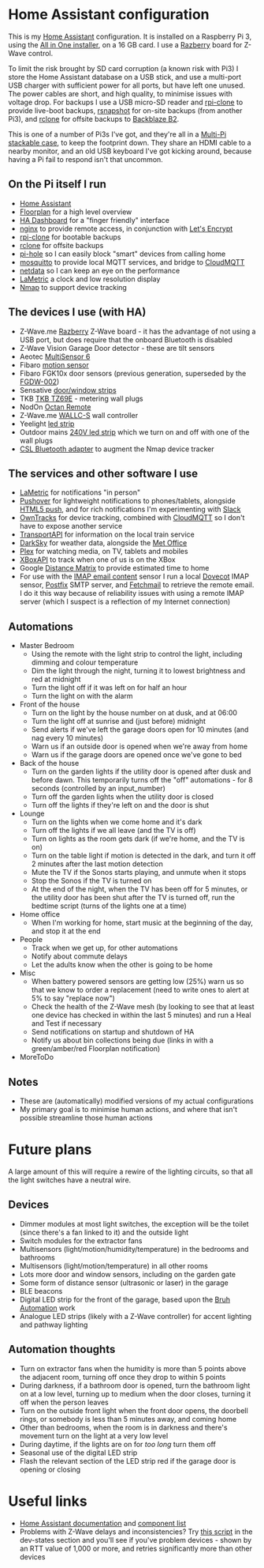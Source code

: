 # Home Assistant configuration
This is my [Home Assistant](https://home-assistant.io/) configuration. It is installed on a Raspberry Pi 3, using the [All in One installer](https://home-assistant.io/docs/installation/raspberry-pi-all-in-one/), on a 16 GB card. I use a [Razberry](https://razberry.z-wave.me/) board for Z-Wave control.

To limit the risk brought by SD card corruption (a known risk with Pi3) I store the Home Assistant database on a USB stick, and use a multi-port USB charger with sufficient power for all ports, but have left one unused. The power cables are short, and high quality, to minimise issues with voltage drop. For backups I use a USB micro-SD reader and [rpi-clone](https://github.com/billw2/rpi-clone) to provide live-boot backups, [rsnapshot](http://rsnapshot.org/) for on-site backups (from another Pi3), and [rclone](https://rclone.org/) for offsite backups to [Backblaze B2](https://www.backblaze.com/b2/cloud-storage.html).

This is one of a number of Pi3s I've got, and they're all in a [Multi-Pi stackable case](https://www.modmypi.com/raspberry-pi/cases-183/multi-pi-stacker/multi-pi-stackable-raspberry-pi-case), to keep the footprint down. They share an HDMI cable to a nearby monitor, and an old USB keyboard I've got kicking around, because having a Pi fail to respond isn't that uncommon.

## On the Pi itself I run

* [Home Assistant](https://home-assistant.io/)
* [Floorplan](https://github.com/pkozul/ha-floorplan) for a high level overview
* [HA Dashboard](https://appdaemon.readthedocs.io/en/latest/DASHBOARD_INSTALL.html) for a "finger friendly" interface
* [nginx](https://nginx.org/en/) to provide remote access, in conjunction with [Let's Encrypt](https://letsencrypt.org/)
* [rpi-clone](https://github.com/billw2/rpi-clone) for bootable backups
* [rclone](https://rclone.org/) for offsite backups
* [pi-hole](https://pi-hole.net/) so I can easily block "smart" devices from calling home
* [mosquitto](https://mosquitto.org/) to provide local MQTT services, and bridge to [CloudMQTT](https://www.cloudmqtt.com/)
* [netdata](https://my-netdata.io/) so I can keep an eye on the performance
* [LaMetric](https://lametric.com/) a clock and low resolution display
* [Nmap](https://nmap.org/) to support device tracking

## The devices I use (with HA)

* Z-Wave.me [Razberry](https://razberry.z-wave.me/) Z-Wave board - it has the advantage of not using a USB port, but does require that the onboard Bluetooth is disabled
* Z-Wave Vision Garage Door detector - these are tilt sensors
* Aeotec [MultiSensor 6](https://aeotec.com/z-wave-sensor)
* Fibaro [motion sensor](https://www.fibaro.com/en/products/motion-sensor/)
* Fibaro FGK10x door sensors (previous generation, superseded by the [FGDW-002](http://manuals.fibaro.com/door-window-sensor-2/))
* Sensative [door/window strips](https://www.stripsbysensative.com/strips-guard/)
* TKB [TKB TZ69E](http://www.tkbhome.com/?cn-p-d-271.html) - metering wall plugs
* NodOn [Octan Remote](http://nodon.fr/en/z-wave/octan-remote_7-2)
* Z-Wave.me [WALLC-S](http://eng.z-wave.me/index.php?id=30) wall controller
* Yeelight [led strip](https://www.yeelight.com/en_US/product/pitaya)
* Outdoor mains [240V led strip](https://www.lightingever.co.uk/220-240-v-ac-led-strip-multicolour-5050-50m.html) which we turn on and off with one of the wall plugs
* [CSL Bluetooth adapter](https://www.amazon.co.uk/gp/product/B00VFT4LD2/) to augment the Nmap device tracker

## The services and other software I use

* [LaMetric](https://lametric.com/) for notifications "in person"
* [Pushover](https://pushover.net/) for lightweight notifications to phones/tablets, alongside [HTML5 push](https://home-assistant.io/components/notify.html5/), and for rich notifications I'm experimenting with [Slack](https://slack.com/)
* [OwnTracks](http://owntracks.org/) for device tracking, combined with [CloudMQTT](https://www.cloudmqtt.com/) so I don't have to expose another service
* [TransportAPI](https://developer.transportapi.com/) for information on the local train service
* [DarkSky](https://darksky.net/dev/) for weather data, alongside the [Met Office](https://www.metoffice.gov.uk/datapoint)
* [Plex](https://www.plex.tv/sign-in/) for watching media, on TV, tablets and mobiles
* [XBoxAPI](https://xboxapi.com/) to track when one of us is on the XBox
* Google [Distance Matrix](https://developers.google.com/maps/documentation/distance-matrix/) to provide estimated time to home
* For use with the [IMAP email content](https://home-assistant.io/components/sensor.imap_email_content/) sensor I run a local [Dovecot](https://www.dovecot.org/) IMAP sensor, [Postfix](http://www.postfix.org/) SMTP server, and [Fetchmail](http://www.fetchmail.info/) to retrieve the remote email. I do it this way because of reliability issues with using a remote IMAP server (which I suspect is a reflection of my Internet connection)

## Automations

* Master Bedroom
  * Using the remote with the light strip to control the light, including dimming and colour temperature
  * Dim the light through the night, turning it to lowest brightness and red at midnight
  * Turn the light off if it was left on for half an hour
  * Turn the light on with the alarm
* Front of the house
  * Turn on the light by the house number on at dusk, and at 06:00
  * Turn the light off at sunrise and (just before) midnight
  * Send alerts if we've left the garage doors open for 10 minutes (and nag every 10 minutes)
  * Warn us if an outside door is opened when we're away from home
  * Warn us if the garage doors are opened once we've gone to bed
* Back of the house
  * Turn on the garden lights if the utility door is opened after dusk and before dawn. This temporarily turns off the "off" automations - for 8 seconds (controlled by an input_number)
  * Turn off the garden lights when the utility door is closed
  * Turn off the lights if they're left on and the door is shut
* Lounge
  * Turn on the lights when we come home and it's dark
  * Turn off the lights if we all leave (and the TV is off)
  * Turn on lights as the room gets dark (if we're home, and the TV is on)
  * Turn on the table light if motion is detected in the dark, and turn it off 2 minutes after the last motion detection
  * Mute the TV if the Sonos starts playing, and unmute when it stops
  * Stop the Sonos if the TV is turned on
  * At the end of the night, when the TV has been off for 5 minutes, or the utility door has been shut after the TV is turned off, run the bedtime script (turns of the lights one at a time)
* Home office
  * When I'm working for home, start music at the beginning of the day, and stop it at the end
* People
  * Track when we get up, for other automations
  * Notify about commute delays
  * Let the adults know when the other is going to be home
* Misc
  * When battery powered sensors are getting low (25%) warn us so that we know to order a replacement (need to write ones to alert at 5% to say "replace now")
  * Check the health of the Z-Wave mesh (by looking to see that at least one device has checked in within the last 5 minutes) and run a Heal and Test if necessary
  * Send notifications on startup and shutdown of HA
  * Notify us about bin collections being due (links in with a green/amber/red Floorplan notification)
* MoreToDo 

## Notes

* These are (automatically) modified versions of my actual configurations
* My primary goal is to minimise human actions, and where that isn't possible streamline those human actions

# Future plans

A large amount of this will require a rewire of the lighting circuits, so that all the light switches have a neutral wire.

## Devices

* Dimmer modules at most light switches, the exception will be the toilet (since there's a fan linked to it) and the outside light
* Switch modules for the extractor fans
* Multisensors (light/motion/humidity/temperature) in the bedrooms and bathrooms
* Multisensors (light/motion/temperature) in all other rooms
* Lots more door and window sensors, including on the garden gate
* Some form of distance sensor (ultrasonic or laser) in the garage
* BLE beacons
* Digital LED strip for the front of the garage, based upon the [Bruh Automation](https://github.com/bruhautomation/ESP-MQTT-JSON-Digital-LEDs) work
* Analogue LED strips (likely with a Z-Wave controller) for accent lighting and pathway lighting

## Automation thoughts

* Turn on extractor fans when the humidity is more than 5 points above the adjacent room, turning off once they drop to within 5 points
* During darkness, if a bathroom door is opened, turn the bathroom light on at a low level, turning up to medium when the door closes, turning it off when the person leaves
* Turn on the outside front light when the front door opens, the doorbell rings, or somebody is less than 5 minutes away, and coming home
* Other than bedrooms, when the room is in darkness and there's movement turn on the light at a very low level
* During daytime, if the lights are on for *too long* turn them off
* Seasonal use of the digital LED strip
* Flash the relevant section of the LED strip red if the garage door is opening or closing

# Useful links

* [Home Assistant documentation](https://home-assistant.io/docs/) and [component list](https://home-assistant.io/components/)
* Problems with Z-Wave delays and inconsistencies? Try [this script](https://hastebin.com/igujenogud.coffeescript) in the dev-states section and you'll see if you've problem devices - shown by an RTT value of 1,000 or more, and retries significantly more than other devices
